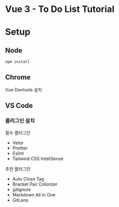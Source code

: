 # Vue 3 - To Do List Tutorial

# Setup

## Node
```
npm install 
```

## Chrome
Vue Devtools 설치


## VS Code

### 플러그인 설치 
필수 플러그인
* Vetur 
* Prettier
* Eslint
* Tailwind CSS InteliSense

추천 플러그인
* Auto Close Tag
* Bracket Pair Colorizer
* gitignore
* Markdown All in One
* GitLens
